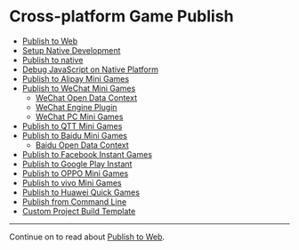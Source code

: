 # Cross-platform Game Publish

- [Publish to Web](publish-web.md)
- [Setup Native Development](setup-native-development.md)
- [Publish to native](publish-native.md)
- [Debug JavaScript on Native Platform](debug-jsb.md)
- [Publish to Alipay Mini Games](publish-alipay-mini-games.md)
- [Publish to WeChat Mini Games](publish-wechatgame.md)
    - [WeChat Open Data Context](publish-wechatgame-sub-domain.md)
    - [WeChat Engine Plugin](wechat-engine-plugin.md)
    - [WeChat PC Mini Games](publish-pc-wechatgame.md)
- [Publish to QTT Mini Games](publish-qutoutiao-mini-games.md)
- [Publish to Baidu Mini Games](publish-baidugame.md)
    - [Baidu Open Data Context](publish-baidugame-sub-domain.md)
- [Publish to Facebook Instant Games](publish-fb-instant-games.md)
- [Publish to Google Play Instant](publish-android-instant.md)
- [Publish to OPPO Mini Games](publish-oppo-instant-games.md)
- [Publish to vivo Mini Games](publish-vivo-instant-games.md)
- [Publish to Huawei Quick Games](publish-huawei-quick-games.md)
- [Publish from Command Line](publish-in-command-line.md)
- [Custom Project Build Template](custom-project-build-template.md)

<hr>

Continue on to read about [Publish to Web](publish-web.md).
